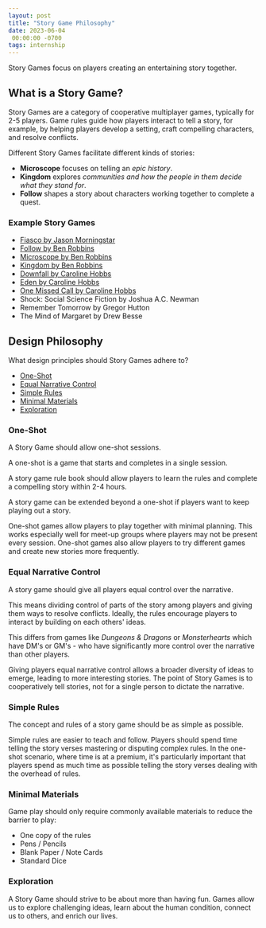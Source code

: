 ```yaml
---
layout: post
title: "Story Game Philosophy"
date: 2023-06-04
 00:00:00 -0700
tags: internship
---
```


Story Games focus on players creating an entertaining story together.

## What is a Story Game?

Story Games are a category of cooperative multiplayer games, typically for 2-5 players. Game rules guide how players interact to tell a story, for example, by helping players develop a setting, craft compelling characters, and resolve conflicts.

Different Story Games facilitate different kinds of stories:

- __Microscope__ focuses on telling an _epic history_.
- __Kingdom__ explores _communities and how the people in them decide what they stand for_.
- __Follow__ shapes a story about characters working together to complete a quest.

### Example Story Games

- [Fiasco by Jason Morningstar](https://bullypulpitgames.com/games/fiasco/)
- [Follow by Ben Robbins](http://www.lamemage.com/follow/)
- [Microscope by Ben Robbins](http://www.lamemage.com/microscope/)
- [Kingdom by Ben Robbins](http://www.lamemage.com/kingdom/)
- [Downfall by Caroline Hobbs](http://lessthanthreegames.com/downfall.html)
- [Eden by Caroline Hobbs](http://lessthanthreegames.com/eden.html)
- [One Missed Call by Caroline Hobbs](http://lessthanthreegames.com/one_missed_call.html)
- Shock: Social Science Fiction by Joshua A.C. Newman
- Remember Tomorrow by Gregor Hutton
- The Mind of Margaret by Drew Besse

## Design Philosophy

What design principles should Story Games adhere to?

- [One-Shot](#one-shot)
- [Equal Narrative Control](#equal-narrative-control)
- [Simple Rules](#simple-rules)
- [Minimal Materials](#minimal-materials)
- [Exploration](#exploration)

### One-Shot

A Story Game should allow one-shot sessions.

A one-shot is a game that starts and completes in a single session.

A story game rule book should allow players to learn the rules and complete a compelling story within 2-4 hours.

A story game can be extended beyond a one-shot if players want to keep playing out a story.

One-shot games allow players to play together with minimal planning. This works especially well for meet-up groups where players may not be present every session. One-shot games also allow players to try different games and create new stories more frequently.

### Equal Narrative Control

A story game should give all players equal control over the narrative.

This means dividing control of parts of the story among players and giving them ways to resolve conflicts. Ideally, the rules encourage players to interact by building on each others' ideas.

This differs from games like _Dungeons & Dragons_ or _Monsterhearts_ which have DM's or GM's - who have significantly more control over the narrative than other players.

Giving players equal narrative control allows a broader diversity of ideas to emerge, leading to more interesting stories. The point of Story Games is to cooperatively tell stories, not for a single person to dictate the narrative.

### Simple Rules

The concept and rules of a story game should be as simple as possible.

Simple rules are easier to teach and follow. Players should spend time telling the story verses mastering or disputing complex rules. In the one-shot scenario, where time is at a premium, it's particularly important that players spend as much time as possible telling the story verses dealing with the overhead of rules.

### Minimal Materials

Game play should only require commonly available materials to reduce the barrier to play:

- One copy of the rules
- Pens / Pencils
- Blank Paper / Note Cards
- Standard Dice

### Exploration

A Story Game should strive to be about more than having fun. Games allow us to explore challenging ideas, learn about the human condition, connect us to others, and enrich our lives.
